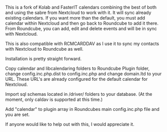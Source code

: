 This is a fork of Kolab and FasterIT calendars combining the best of both and using the sabre from Nextcloud to work with it. 
It will sync already existing calendars. If you want more than the default, you must add calendar within Nextcloud
and then go back to Roundcube to add it there. From Roundcube, you can add, edit and delete events and will be in sync
with Nextcloud.

This is also compatible with RCMCARDDAV as I use it to sync my contacts with Nextcloud to Roundcube as well.

Installation is pretty straight forward.

Copy calendar and libcalendaring folders to Roundcube Plugin folder, change config.inc.php.dist to config.inc.php
and change domain.ltd to your URL. These URL's are already configured for the default calendar for Nextcloud.

Import sql schemas located in /driver/ folders to your database. (At the moment, only caldav is supported at this time.)

Add "calendar" to plugin array in Roundcubes main config.inc.php file and you are set.

If anyone would like to help out with this, I would appreciate it.
